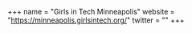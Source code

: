 +++
name = "Girls in Tech Minneapolis"
website = "https://minneapolis.girlsintech.org/"
twitter = ""
+++